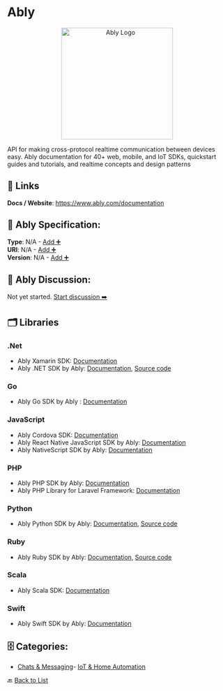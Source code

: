 # Ably
<p align="center">
    <img width="256" src="https://raw.githubusercontent.com/apis-list/apis-list/main/apis/ably/logo_256x256.png" alt="Ably Logo"/>
</p>
API for making cross-protocol realtime communication between devices easy. Ably documentation for 40+ web, mobile, and IoT SDKs, quickstart guides and tutorials, and realtime concepts and design patterns

##  🔗 Links
**Docs / Website**: https://www.ably.com/documentation

## 🧬 Ably Specification:
**Type**: N/A - [Add ➕](https://github.com/apis-list/apis-list/edit/main/apis.yaml#282)  
**URI**: N/A - [Add ➕](https://github.com/apis-list/apis-list/edit/main/apis.yaml#282)  
**Version**: N/A - [Add ➕](https://github.com/apis-list/apis-list/edit/main/apis.yaml#282)

## 💬 Ably Discussion:
Not yet started. [Start discussion ➡️](https://github.com/apis-list/apis-list/discussions/new)

## 🗂️ Libraries
### .Net
- Ably Xamarin SDK: [Documentation](https://github.com/ably/ably-dotnet)
- Ably .NET SDK by Ably: [Documentation](https://www.nuget.org/packages/ably.io/), [Source code](https://github.com/ably/ably-dotnet)
### Go
- Ably Go SDK by Ably : [Documentation](https://github.com/ably/ably-go)
### JavaScript
- Ably Cordova SDK: [Documentation](https://github.com/ably/ably-js)
- Ably React Native JavaScript SDK by Ably: [Documentation](https://github.com/ably/ably-js-react-native)
- Ably NativeScript SDK by Ably: [Documentation](https://github.com/ably/ably-js-nativescript)
### PHP
- Ably PHP SDK by Ably: [Documentation](https://github.com/ably/ably-php)
- Ably PHP Library for Laravel Framework: [Documentation](https://github.com/ably/ably-php-laravel)
### Python
- Ably Python SDK by Ably: [Documentation](https://pypi.python.org/pypi/ably), [Source code](https://github.com/ably/ably-python)
### Ruby
- Ably Ruby SDK by Ably: [Documentation](https://rubygems.org/gems/ably), [Source code](https://github.com/ably/ably-ruby)
### Scala
- Ably Scala SDK: [Documentation](https://github.com/ably/ably-java)
### Swift
- Ably Swift SDK by Ably: [Documentation](https://github.com/ably/ably-ios)


## 🗄️ Categories:
- [Chats & Messaging](https://github.com/apis-list/apis-list#chats--messaging-)- [IoT & Home Automation](https://github.com/apis-list/apis-list#iot--home-automation-)

🔙  [Back to List](https://github.com/apis-list/apis-list)

